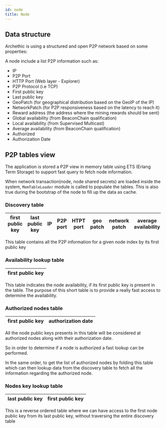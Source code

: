 ```yaml
---
id: node
title: Node
---
```


## Data structure

Archethic is using a structured and open P2P network based on some properties:

A node include a list P2P information such as:
- IP
- P2P Port
- HTTP Port (Web layer - Explorer)
- P2P Protocol (i.e TCP)
- First public key
- Last public key
- GeoPatch (for geographical distribution based on the GeoIP of the IP)
- NetworkPatch (for P2P responsiveness based on the latency to reach it)
- Reward address (the address where the mining rewards should be sent)
- Global availability (from BeaconChain qualification)
- Local availability (from Supervised Multicast)
- Average availability (from BeaconChain qualification)
- Authorized
- Authorization Date

## P2P tables view

The application is stored a P2P view in memory table using ETS (Erlang Term Storage) to support fast query to fetch node information.

When network transaction(node, node shared secrets) are loaded inside the system, `MemTableLoader` module is called to populate the tables. This is also true during the bootstrap of the node to fill up the data as cache.

### Discovery table

| first public key | last public key | IP | P2P port | HTPT port | geo patch | network patch | average availability | availability history | enrollment date | transport | reward ddress |
|-|-|-|-|-|-|-|-|-|-|-|-|


This table contains all the P2P information for a given node index by its first public key

### Availability lookup table

| first public key |
|-|

This table indicates the node availability, if its first public key is present in the table.
The purpose of this short table is to provide a really fast access to determine the availability.

### Authorized nodes table

| first public key | authorization date
|-|-|

All the node public keys presents in this table will be considered at authorized nodes along with their authorization date.

So in order to determine if a node is authorized a fast lookup can be performed.

In the same order, to get the list of authorized nodes by folding this table which can then lookup data from the discovery table to fetch all the information regarding the authorized node.

### Nodes key lookup table

| last public key | first public key |
|-|-|

This is a reverse ordered table where we can have access to the first node public key from its last public key, without traversing the entire discovery table
